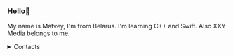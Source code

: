 ### Hello👋 

My name is Matvey, I'm from Belarus. I'm learning C++ and Swift.
Also XXY Media belongs to me.

<details><summary>Contacts</summary>

   📧natsevskiy@icloud.com </br>
   📧matveilostar8@gmail.com </br>
   👾ruthenium44#3322 </br>

</details>
